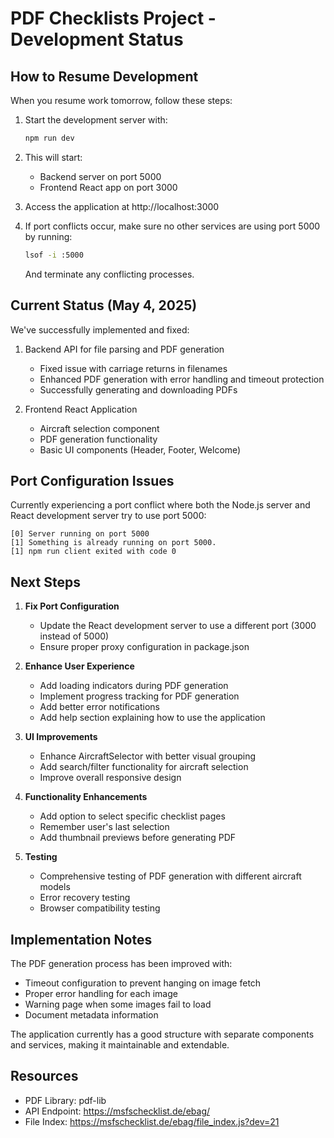 # PDF Checklists Project - Development Status

## How to Resume Development

When you resume work tomorrow, follow these steps:

1. Start the development server with:
   ```bash
   npm run dev
   ```

2. This will start:
   - Backend server on port 5000
   - Frontend React app on port 3000

3. Access the application at http://localhost:3000
   
4. If port conflicts occur, make sure no other services are using port 5000 by running:
   ```bash
   lsof -i :5000
   ```
   And terminate any conflicting processes.

## Current Status (May 4, 2025)

We've successfully implemented and fixed:

1. Backend API for file parsing and PDF generation
   - Fixed issue with carriage returns in filenames
   - Enhanced PDF generation with error handling and timeout protection
   - Successfully generating and downloading PDFs

2. Frontend React Application
   - Aircraft selection component
   - PDF generation functionality
   - Basic UI components (Header, Footer, Welcome)

## Port Configuration Issues

Currently experiencing a port conflict where both the Node.js server and React development server try to use port 5000:

```
[0] Server running on port 5000
[1] Something is already running on port 5000.
[1] npm run client exited with code 0
```

## Next Steps

1. **Fix Port Configuration**
   - Update the React development server to use a different port (3000 instead of 5000)
   - Ensure proper proxy configuration in package.json

2. **Enhance User Experience**
   - Add loading indicators during PDF generation
   - Implement progress tracking for PDF generation
   - Add better error notifications
   - Add help section explaining how to use the application

3. **UI Improvements**
   - Enhance AircraftSelector with better visual grouping
   - Add search/filter functionality for aircraft selection
   - Improve overall responsive design

4. **Functionality Enhancements**
   - Add option to select specific checklist pages
   - Remember user's last selection
   - Add thumbnail previews before generating PDF

5. **Testing**
   - Comprehensive testing of PDF generation with different aircraft models
   - Error recovery testing
   - Browser compatibility testing

## Implementation Notes

The PDF generation process has been improved with:
- Timeout configuration to prevent hanging on image fetch
- Proper error handling for each image
- Warning page when some images fail to load
- Document metadata information

The application currently has a good structure with separate components and services, making it maintainable and extendable.

## Resources

- PDF Library: pdf-lib
- API Endpoint: https://msfschecklist.de/ebag/
- File Index: https://msfschecklist.de/ebag/file_index.js?dev=21
